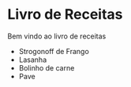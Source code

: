 # Livro de Receitas
Bem vindo ao livro de receitas
 - Strogonoff de Frango
 - Lasanha
 - Bolinho de carne
 - Pave
